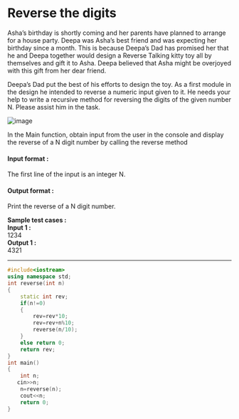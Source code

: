 # Reverse the digits

 

Asha’s birthday is shortly coming and her parents have planned to arrange for a house party. Deepa was Asha’s best friend and was expecting her birthday since a month. This is because Deepa’s Dad has promised her that he and Deepa together would design a Reverse Talking kitty toy all by themselves and gift it to Asha. Deepa believed that Asha might be overjoyed with this gift from her dear friend.

Deepa’s Dad put the best of his efforts to design the toy. As a first module in the design he intended to reverse a numeric input given to it. He needs your help to write a recursive method for reversing the digits of the given number N. Please assist him in the task.

![image](https://github.com/king-ronin04/CPP-Learning/assets/103017387/193e2d0d-83c4-48de-9c77-85ceb2024f25)


In the Main function, obtain input from the user in the console and display the reverse of a N digit number by calling the reverse method 





#### Input format :
The first line of the input is an integer N.

#### Output format :
Print the reverse of a N digit number.

**Sample test cases :<br>
Input 1 :<br>**
1234<br>
**Output 1 :<br>**
4321


-------------------------------------------------------------------------------------------------------------------------------------------------------------------

```cpp
#include<iostream>
using namespace std;
int reverse(int n)
{
    static int rev;
    if(n!=0)
    {
        rev=rev*10;
        rev=rev+n%10;
        reverse(n/10);
    }
    else return 0;
    return rev;
}
int main()
{
    int n;
   cin>>n;
    n=reverse(n);
    cout<<n;
    return 0;
}

```




